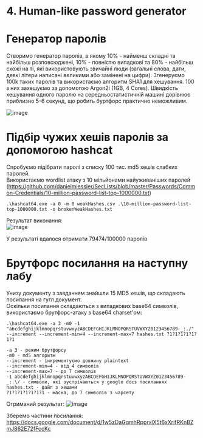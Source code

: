 # 4. Human-like password generator

# Генератор паролів

Створимо генератор паролів, в якому 10% - найменш складні та найбільш розповсюджені, 10% - повністю випадкові та 80% - найбільш схожі на ті, які використовують звичайні люди (загальні слова, дати, деякі літери написані великими або замінені на цифри). Згенеруємо 100k таких паролів та використаємо алгоритм SHA1 для хешування. 100 з них захешуємо за допомогою Argon2i (1GB, 4 Cores). Швидкість хешування одного паролю на середньостатистичній машині дорівнює приблизно 5-6 секунд, що робить буртфорс практично неможливим.

![image](https://user-images.githubusercontent.com/48530948/145720077-6b8515fe-c972-417e-9cab-48c5382c7bee.png)

# Підбір чужих хешів паролів за допомогою hashcat

Спробуємо підібрати паролі з списку 100 тис. md5 хешів слабких паролей.  
Використаємо wordlist атаку з 10 мільйонами найуживаніших паролей (https://github.com/danielmiessler/SecLists/blob/master/Passwords/Common-Credentials/10-million-password-list-top-1000000.txt)  
```
.\hashcat64.exe -a 0 -m 0 weakHashes.csv .\10-million-password-list-top-1000000.txt -o brokenWeakHashes.txt
```
Результат виконання:  
![image](https://user-images.githubusercontent.com/20458905/145692454-d330aabb-fd77-48dc-8c24-6f28eefe3055.png)

У результаті вдалося отримати 79474/100000 паролів  

# Брутфорс посилання на наступну лабу

Унизу документу з завданням знайшли 15 MD5 хешів, що складають посилання на гугл документ.  
Оскільки посилання складаються з випадкових base64 символів, використаємо брутфорс-атаку з base64 charset'ом:  
```
.\hashcat64.exe -a 3 -m0 -1 "abcdefghijklmnopqrstuvwxyzABCDEFGHIJKLMNOPQRSTUVWXYZ0123456789-_:./" --increment --increment-min=4 --increment-max=7 hashes.txt ?1?1?1?1?1?1?1
```
```
-a 3 - режим брутфорсу
-m0 - md5 алгоритм
--increment - інкрементуємо довжину plaintext
--increment-min=4 - від 4 символів
--increment-max=7 - до 7 символів
-1 abcdefghijklmnopqrstuvwxyzABCDEFGHIJKLMNOPQRSTUVWXYZ0123456789-_:.\/ - символи, які зустрічаються у google docs посиланнях
hashes.txt - файл з хешами
?1?1?1?1?1?1?1 - маска, до 7 символів з чарсету
```

Отриманий результат:
![image](https://user-images.githubusercontent.com/20458905/145692266-721a6f6d-96dc-4364-8889-927b64d586dd.png)

Зберемо частини посилання:
https://docs.google.com/document/d/1w5zDaGqmhRpprxlX5t6xXrifRKnBZmJ862E72fFccKc
